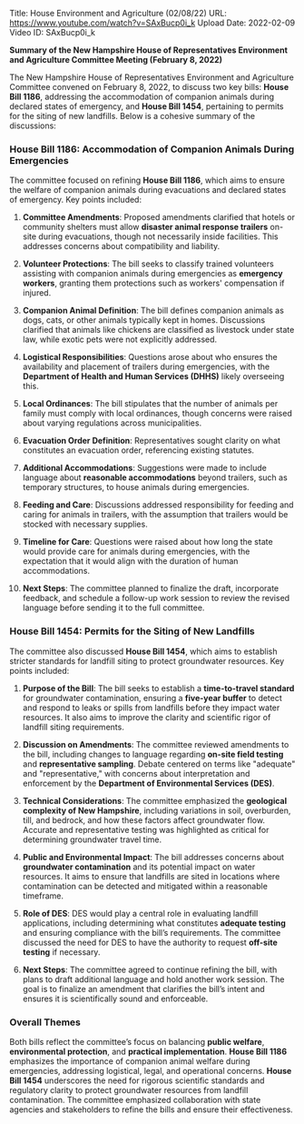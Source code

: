 Title: House Environment and Agriculture (02/08/22)
URL: https://www.youtube.com/watch?v=SAxBucp0i_k
Upload Date: 2022-02-09
Video ID: SAxBucp0i_k

**Summary of the New Hampshire House of Representatives Environment and Agriculture Committee Meeting (February 8, 2022)**

The New Hampshire House of Representatives Environment and Agriculture Committee convened on February 8, 2022, to discuss two key bills: **House Bill 1186**, addressing the accommodation of companion animals during declared states of emergency, and **House Bill 1454**, pertaining to permits for the siting of new landfills. Below is a cohesive summary of the discussions:

### **House Bill 1186: Accommodation of Companion Animals During Emergencies**

The committee focused on refining **House Bill 1186**, which aims to ensure the welfare of companion animals during evacuations and declared states of emergency. Key points included:

1. **Committee Amendments**: Proposed amendments clarified that hotels or community shelters must allow **disaster animal response trailers** on-site during evacuations, though not necessarily inside facilities. This addresses concerns about compatibility and liability.

2. **Volunteer Protections**: The bill seeks to classify trained volunteers assisting with companion animals during emergencies as **emergency workers**, granting them protections such as workers' compensation if injured.

3. **Companion Animal Definition**: The bill defines companion animals as dogs, cats, or other animals typically kept in homes. Discussions clarified that animals like chickens are classified as livestock under state law, while exotic pets were not explicitly addressed.

4. **Logistical Responsibilities**: Questions arose about who ensures the availability and placement of trailers during emergencies, with the **Department of Health and Human Services (DHHS)** likely overseeing this.

5. **Local Ordinances**: The bill stipulates that the number of animals per family must comply with local ordinances, though concerns were raised about varying regulations across municipalities.

6. **Evacuation Order Definition**: Representatives sought clarity on what constitutes an evacuation order, referencing existing statutes.

7. **Additional Accommodations**: Suggestions were made to include language about **reasonable accommodations** beyond trailers, such as temporary structures, to house animals during emergencies.

8. **Feeding and Care**: Discussions addressed responsibility for feeding and caring for animals in trailers, with the assumption that trailers would be stocked with necessary supplies.

9. **Timeline for Care**: Questions were raised about how long the state would provide care for animals during emergencies, with the expectation that it would align with the duration of human accommodations.

10. **Next Steps**: The committee planned to finalize the draft, incorporate feedback, and schedule a follow-up work session to review the revised language before sending it to the full committee.

### **House Bill 1454: Permits for the Siting of New Landfills**

The committee also discussed **House Bill 1454**, which aims to establish stricter standards for landfill siting to protect groundwater resources. Key points included:

1. **Purpose of the Bill**: The bill seeks to establish a **time-to-travel standard** for groundwater contamination, ensuring a **five-year buffer** to detect and respond to leaks or spills from landfills before they impact water resources. It also aims to improve the clarity and scientific rigor of landfill siting requirements.

2. **Discussion on Amendments**: The committee reviewed amendments to the bill, including changes to language regarding **on-site field testing** and **representative sampling**. Debate centered on terms like "adequate" and "representative," with concerns about interpretation and enforcement by the **Department of Environmental Services (DES)**.

3. **Technical Considerations**: The committee emphasized the **geological complexity of New Hampshire**, including variations in soil, overburden, till, and bedrock, and how these factors affect groundwater flow. Accurate and representative testing was highlighted as critical for determining groundwater travel time.

4. **Public and Environmental Impact**: The bill addresses concerns about **groundwater contamination** and its potential impact on water resources. It aims to ensure that landfills are sited in locations where contamination can be detected and mitigated within a reasonable timeframe.

5. **Role of DES**: DES would play a central role in evaluating landfill applications, including determining what constitutes **adequate testing** and ensuring compliance with the bill’s requirements. The committee discussed the need for DES to have the authority to request **off-site testing** if necessary.

6. **Next Steps**: The committee agreed to continue refining the bill, with plans to draft additional language and hold another work session. The goal is to finalize an amendment that clarifies the bill’s intent and ensures it is scientifically sound and enforceable.

### **Overall Themes**

Both bills reflect the committee’s focus on balancing **public welfare**, **environmental protection**, and **practical implementation**. **House Bill 1186** emphasizes the importance of companion animal welfare during emergencies, addressing logistical, legal, and operational concerns. **House Bill 1454** underscores the need for rigorous scientific standards and regulatory clarity to protect groundwater resources from landfill contamination. The committee emphasized collaboration with state agencies and stakeholders to refine the bills and ensure their effectiveness.